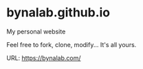# bynalab.github.io

 My personal website
 
 Feel free to fork, clone, modify... It's all yours.
 
 URL: https://bynalab.com/
